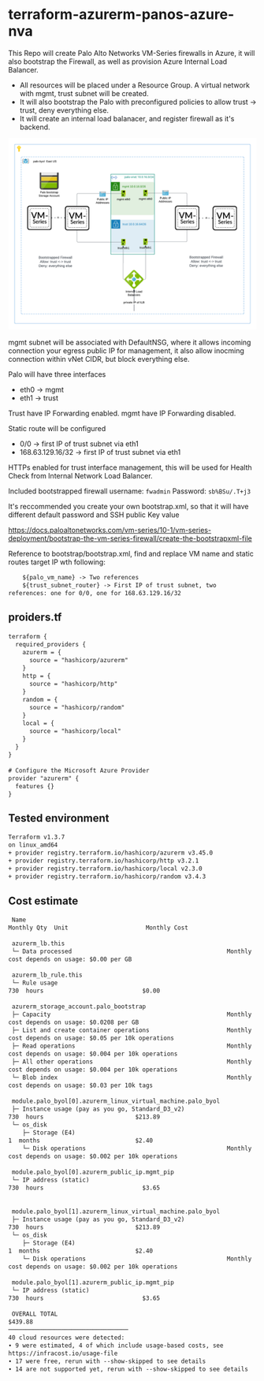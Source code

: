 # terraform-azurerm-panos-azure-nva

This Repo will create Palo Alto Networks VM-Series firewalls in Azure, it will also bootstrap the Firewall, as well as provision Azure Internal Load Balancer.

- All resources will be placed under a Resource Group. A virtual network with mgmt, trust subnet will be created.
- It will also bootstrap the Palo with preconfigured policies to allow trust -> trust, deny everything else.
- It will create an internal load balanacer, and register firewall as it's backend.

![Topology](https://raw.githubusercontent.com/jye-aviatrix/terraform-azurerm-panos-azure-nva-on-stick/master/az-vnet-hub-with-palo-fw-on-stick-behind-lb.png)

mgmt subnet will be associated with DefaultNSG, where it allows incoming connection your egress public IP for management, it also allow inocming connection within vNet CIDR, but block everything else.

Palo will have three interfaces
- eth0 -> mgmt
- eth1 -> trust

Trust have IP Forwarding enabled. mgmt have IP Forwarding disabled.

Static route will be configured
- 0/0 -> first IP of trust subnet via eth1
- 168.63.129.16/32 -> first IP of trust subnet via eth1


HTTPs enabled for trust interface management, this will be used for Health Check from Internal Network Load Balancer.

Included bootstrapped firewall username: ```fwadmin```
Password: ```sb%BSu/.T+j3```

It's reccommended you create your own bootstrap.xml, so that it will have different default password and SSH public Key value

https://docs.paloaltonetworks.com/vm-series/10-1/vm-series-deployment/bootstrap-the-vm-series-firewall/create-the-bootstrapxml-file

Reference to bootstrap/bootstrap.xml, find and replace VM name and static routes target IP wth following:
```
    ${palo_vm_name} -> Two references
    ${trust_subnet_router} -> First IP of trust subnet, two references: one for 0/0, one for 168.63.129.16/32
```
## proiders.tf
```
terraform {
  required_providers {
    azurerm = {
      source = "hashicorp/azurerm"
    }
    http = {
      source = "hashicorp/http"
    }
    random = {
      source = "hashicorp/random"
    }
    local = {
      source = "hashicorp/local"
    }
  }
}

# Configure the Microsoft Azure Provider
provider "azurerm" {
  features {}
}
```

## Tested environment
```
Terraform v1.3.7
on linux_amd64
+ provider registry.terraform.io/hashicorp/azurerm v3.45.0
+ provider registry.terraform.io/hashicorp/http v3.2.1
+ provider registry.terraform.io/hashicorp/local v2.3.0
+ provider registry.terraform.io/hashicorp/random v3.4.3
```

## Cost estimate
```
 Name                                                                Monthly Qty  Unit                      Monthly Cost

 azurerm_lb.this
 └─ Data processed                                            Monthly cost depends on usage: $0.00 per GB

 azurerm_lb_rule.this
 └─ Rule usage                                                               730  hours                            $0.00

 azurerm_storage_account.palo_bootstrap
 ├─ Capacity                                                  Monthly cost depends on usage: $0.0208 per GB
 ├─ List and create container operations                      Monthly cost depends on usage: $0.05 per 10k operations
 ├─ Read operations                                           Monthly cost depends on usage: $0.004 per 10k operations
 ├─ All other operations                                      Monthly cost depends on usage: $0.004 per 10k operations
 └─ Blob index                                                Monthly cost depends on usage: $0.03 per 10k tags

 module.palo_byol[0].azurerm_linux_virtual_machine.palo_byol
 ├─ Instance usage (pay as you go, Standard_D3_v2)                           730  hours                          $213.89
 └─ os_disk
    ├─ Storage (E4)                                                            1  months                           $2.40
    └─ Disk operations                                        Monthly cost depends on usage: $0.002 per 10k operations

 module.palo_byol[0].azurerm_public_ip.mgmt_pip
 └─ IP address (static)                                                      730  hours                            $3.65


 module.palo_byol[1].azurerm_linux_virtual_machine.palo_byol
 ├─ Instance usage (pay as you go, Standard_D3_v2)                           730  hours                          $213.89
 └─ os_disk
    ├─ Storage (E4)                                                            1  months                           $2.40
    └─ Disk operations                                        Monthly cost depends on usage: $0.002 per 10k operations

 module.palo_byol[1].azurerm_public_ip.mgmt_pip
 └─ IP address (static)                                                      730  hours                            $3.65

 OVERALL TOTAL                                                                                                   $439.88
──────────────────────────────────
40 cloud resources were detected:
∙ 9 were estimated, 4 of which include usage-based costs, see https://infracost.io/usage-file
∙ 17 were free, rerun with --show-skipped to see details
∙ 14 are not supported yet, rerun with --show-skipped to see details
```